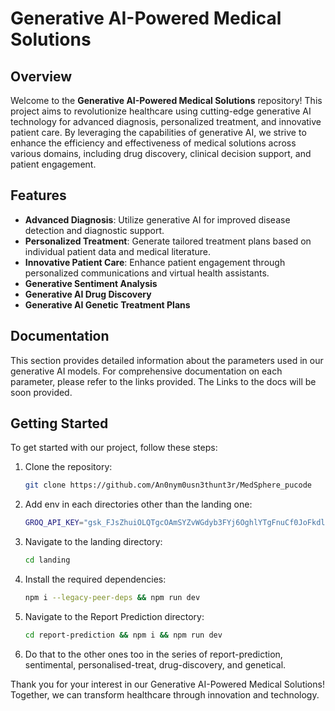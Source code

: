 # Generative AI-Powered Medical Solutions

## Overview
Welcome to the **Generative AI-Powered Medical Solutions** repository! This project aims to revolutionize healthcare using cutting-edge generative AI technology for advanced diagnosis, personalized treatment, and innovative patient care. By leveraging the capabilities of generative AI, we strive to enhance the efficiency and effectiveness of medical solutions across various domains, including drug discovery, clinical decision support, and patient engagement.

## Features
- **Advanced Diagnosis**: Utilize generative AI for improved disease detection and diagnostic support.
- **Personalized Treatment**: Generate tailored treatment plans based on individual patient data and medical literature.
- **Innovative Patient Care**: Enhance patient engagement through personalized communications and virtual health assistants.
- **Generative Sentiment Analysis**
- **Generative AI Drug Discovery**
- **Generative AI Genetic Treatment Plans**

## Documentation
This section provides detailed information about the parameters used in our generative AI models. For comprehensive documentation on each parameter, please refer to the links provided.
The Links to the docs will be soon provided.

## Getting Started
To get started with our project, follow these steps:

1. Clone the repository:
   ```bash
   git clone https://github.com/An0nym0usn3thunt3r/MedSphere_pucode
   ```
4. Add env in each directories other than the landing one:
   ```bash
   GROQ_API_KEY="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"
   ```
3. Navigate to the landing directory:
   ```bash
   cd landing
   ```
4. Install the required dependencies:
   ```bash
   npm i --legacy-peer-deps && npm run dev
   ```
5. Navigate to the Report Prediction directory:
   ```bash
   cd report-prediction && npm i && npm run dev
   ```
6. Do that to the other ones too in the series of report-prediction, sentimental, personalised-treat, drug-discovery, and genetical.



Thank you for your interest in our Generative AI-Powered Medical Solutions! Together, we can transform healthcare through innovation and technology.
